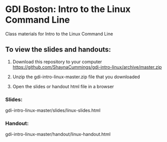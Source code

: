 # GDI Boston: Intro to the Linux Command Line
Class materials for Intro to the Linux Command Line

## To view the slides and handouts:

1. Download this repository to your computer https://github.com/ShaynaCummings/gdi-intro-linux/archive/master.zip

2. Unzip the gdi-intro-linux-master.zip file that you downloaded

3. Open the slides or handout html file in a browser

### Slides:
gdi-intro-linux-master/slides/linux-slides.html

### Handout:
gdi-intro-linux-master/handout/linux-handout.html
